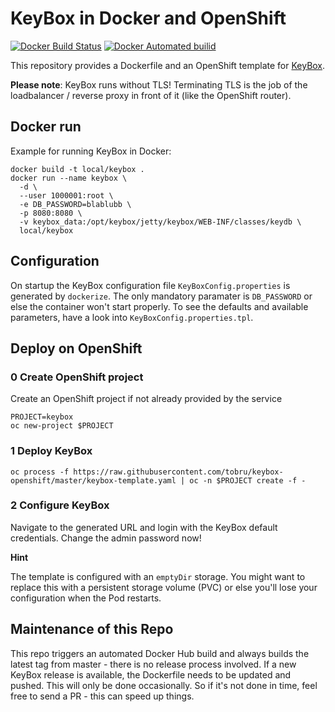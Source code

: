 # KeyBox in Docker and OpenShift

[![Docker Build Status](https://img.shields.io/docker/build/tobru/keybox.svg)](https://hub.docker.com/r/tobru/keybox/)
[![Docker Automated builid](https://img.shields.io/docker/automated/tobru/keybox.svg)](https://hub.docker.com/r/tobru/keybox/)

This repository provides a Dockerfile and an OpenShift template
for [KeyBox](https://github.com/skavanagh/KeyBox).

**Please note**: KeyBox runs without TLS! Terminating TLS is the job of the
loadbalancer / reverse proxy in front of it (like the OpenShift router).

## Docker run

Example for running KeyBox in Docker:

```
docker build -t local/keybox .
docker run --name keybox \
  -d \
  --user 1000001:root \
  -e DB_PASSWORD=blablubb \
  -p 8080:8080 \
  -v keybox_data:/opt/keybox/jetty/keybox/WEB-INF/classes/keydb \
  local/keybox
```

## Configuration

On startup the KeyBox configuration file `KeyBoxConfig.properties` is
generated by `dockerize`. The only mandatory paramater is
`DB_PASSWORD` or else the container won't start properly.
To see the defaults and available parameters, have a look into
`KeyBoxConfig.properties.tpl`.

## Deploy on OpenShift

### 0 Create OpenShift project

Create an OpenShift project if not already provided by the service

```
PROJECT=keybox
oc new-project $PROJECT
```

### 1 Deploy KeyBox

```
oc process -f https://raw.githubusercontent.com/tobru/keybox-openshift/master/keybox-template.yaml | oc -n $PROJECT create -f -
```

### 2 Configure KeyBox

Navigate to the generated URL and login with the KeyBox default credentials.
Change the admin password now!

**Hint**

The template is configured with an `emptyDir` storage. You might want to
replace this with a persistent storage volume (PVC) or else you'll lose
your configuration when the Pod restarts.

## Maintenance of this Repo

This repo triggers an automated Docker Hub build and always builds the latest
tag from master - there is no release process involved. If a new KeyBox
release is available, the Dockerfile needs to be updated and pushed.
This will only be done occasionally. So if it's not done in time, feel
free to send a PR - this can speed up things.
